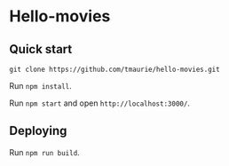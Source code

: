 # Hello-movies

## Quick start
`git clone https://github.com/tmaurie/hello-movies.git`

Run `npm install`.

Run `npm start` and open `http://localhost:3000/`.

## Deploying

Run `npm run build`.
